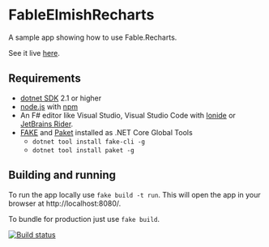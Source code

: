 # FableElmishRecharts

A sample app showing how to use Fable.Recharts.

See it live [here](http://www.markpattison.net/fableelmishrecharts/).

## Requirements

* [dotnet SDK](https://www.microsoft.com/net/download/core) 2.1 or higher
* [node.js](https://nodejs.org) with [npm](https://www.npmjs.com/)
* An F# editor like Visual Studio, Visual Studio Code with [Ionide](http://ionide.io/) or [JetBrains Rider](https://www.jetbrains.com/rider/).
* [FAKE](https://fake.build/) and [Paket](https://fsprojects.github.io/Paket/) installed as .NET Core Global Tools
  * `dotnet tool install fake-cli -g`
  * `dotnet tool install paket -g`

## Building and running

To run the app locally use `fake build -t run`.  This will open the app in your browser at http://localhost:8080/.

To bundle for production just use `fake build`.

[![Build status](https://markpattison.visualstudio.com/FableElmishRecharts/_apis/build/status/build)](https://markpattison.visualstudio.com/FableElmishRecharts/_build/latest?definitionId=6)
